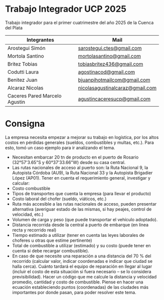 # Trabajo Integrador UCP 2025
Trabajo integrador para el primer cuatrimestre del año 2025 de la Cuenca del Plata


| Integrantes                   | Mail                                           |
|---------------------------|------------------------------------------------|
| Arostegui Simón                      | sarostegui.ctes@gmail.com    |
| Mortola Santino                      |  mortolasantino@gmail.com  |
| Britez Tobias                  | tobiasbritez436@gmail.com       |
| Codutti Laura       | agostinacod@gmail.com |
| Benitez Juan          | bjuanpihotmailcom@gmail.com               |
| Alcaraz Nicolas               |   nicolasagustinalcaraz@gmail.com |
| Caceres Pared Marcelo Agustin | agustincaceresucp@gmail.com |

# Consigna
La empresa necesita empezar a mejorar su trabajo en logística, por los altos costos en pérdidas
generales (sueldos, combustibles y multas, etc.). Para esto, tomó un caso ejemplo para ir analizando
el tema.
- Necesitan embarcar 20 tn de producto en el puerto de Rosario (32°57'3.65"S y
60°37'33.66"W) desde su casa central.
- Las rutas nacionales de acceso al puerto son: la Ruta Nacional 9, la Autopista Córdoba (AU9),
la Ruta Nacional 33 y la Autopista Brigadier López (AP01).
Tener en cuenta el requerimiento general, investigar y calcular:
- Costo combustible
- Tipos de transportes que cuenta la empresa (para llevar el producto)
- Costo laboral del chofer (sueldo, viáticos, etc.)
- Ruta más accesible a las rutas nacionales de acceso, pueden presentar alternativa (averiguar
estado de las mismas, si hay peajes, control de velocidad, etc.)
- Volumen de carga y peso (que puede transportar el vehículo adoptado).
- Distancia recorrida desde la central a puerto de embarque (en línea recta y recorrido real)
- Tiempo estimado a utilizar (tener en cuenta las leyes laborales de choferes u otras que estime
pertinente)
- Total de combustible a utilizar (estimado) y su costo (puede tener en cuenta si debe recargar
combustible).
- En caso de que necesite una reparación a una distancia del 70 % del recorrido (calcular valor,
indicar coordenadas e indicar que ciudad se halla cerca). Cuánto tardará el equipo de
reparación en llegar al lugar (incluir el costo de esta situación si fuera necesario – se lo
considera previsibilidad).
Hacer un código que me calcule la distancia y velocidad promedio, cantidad y costo de combustible.
Piense en hacer una ecuación estableciendo puntos (coordenadas) de las ciudades más importantes
por donde pasan, para poder resolver este tema.
